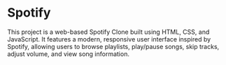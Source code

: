 # Spotify
This project is a web-based Spotify Clone built using HTML, CSS, and JavaScript. It features a modern, responsive user interface inspired by Spotify, allowing users to browse playlists, play/pause songs, skip tracks, adjust volume, and view song information.
